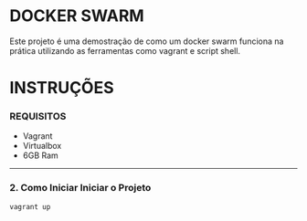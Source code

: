 # DOCKER SWARM
Este projeto é uma demostração de como um docker swarm funciona na prática utilizando as ferramentas como vagrant e script shell.

# INSTRUÇÕES

### REQUISITOS

- Vagrant
- Virtualbox
- 6GB Ram

---

### 2. Como Iniciar Iniciar o Projeto

```
vagrant up
```

